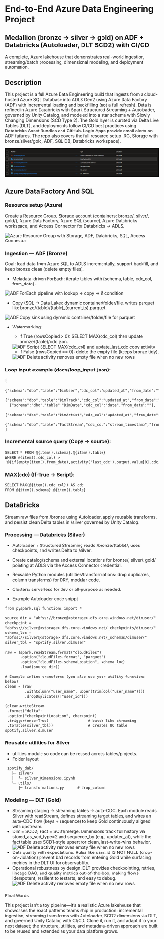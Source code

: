 # End-to-End Azure Data Engineering Project
## Medallion (bronze → silver → gold) on ADF + Databricks (Autoloader, DLT SCD2) with CI/CD

A complete, Azure lakehouse that demonstrates real-world ingestion, streaming/batch processing, dimensional modeling, and deployment automation.

## Description

This project is a full Azure Data Engineering build that ingests from a cloud-hosted Azure SQL Database into ADLS Gen2 using Azure Data Factory (ADF) with incremental loading and backfilling (not a full refresh). Data is refined in Azure Databricks with Spark Structured Streaming + Autoloader, governed by Unity Catalog, and modeled into a star schema with Slowly Changing Dimensions (SCD Type 2). The Gold layer is curated via Delta Live Tables (DLT), and deployments follow CI/CD best practices using Databricks Asset Bundles and GitHub. Logic Apps provide email alerts on ADF failures. The repo also covers the full resource setup (RG, Storage with bronze/silver/gold, ADF, SQL DB, Databricks workspace).

<img src= "https://github.com/pninad9/End-to-End-Azure-Databricks-Data-Engineering-Project/blob/688a8efc866dfe404f162dec98120d12489551f8/Screenshot/Reasource%20Group.png" />

## Azure Data Factory And SQL

### Resource setup (Azure)

 Create a Resource Group, Storage account (containers: bronze/, silver/, gold/), Azure Data Factory, Azure SQL (source), Azure Databricks workspace, and Access Connector for Databricks → ADLS.
 
 <img src="screenshots/azure-resource-group.png" alt="Azure Resource Group with Storage, ADF, Databricks, SQL, Access Connector" />

### Ingestion — ADF (Bronze)

Goal: load data from Azure SQL to ADLS incrementally, support backfill, and keep bronze clean (delete empty files).

* Metadata-driven ForEach: iterate tables with {schema, table, cdc_col, from_date}.
<img src="screenshots/adf-foreach.png" alt="ADF ForEach pipeline with lookup → copy → if condition" />

* Copy (SQL → Data Lake): dynamic container/folder/file, writes parquet like bronze/(table)/(table)_(current_ts).parquet.
<img src="screenshots/adf-copy-sink.png" alt="ADF Copy sink using dynamic container/folder/file for parquet" />

* Watermarking:

    * If True (rowsCopied > 0): SELECT MAX(cdc_col) then update bronze/(table)/cdc.json.
    <img src="screenshots/adf-if-true-maxcdc.png" alt="ADF Script SELECT MAX(cdc_col) and update_last_cdc copy activity" />

    * If False (rowsCopied == 0): delete the empty file (keeps bronze tidy).
    <img src="screenshots/adf-if-false-delete.png" alt="ADF Delete activity removes empty file when no new rows" />

### Loop input example (docs/loop_input.json):

```
[
  {"schema":"dbo","table":"DimUser","cdc_col":"updated_at","from_date":""},
  {"schema":"dbo","table":"DimTrack","cdc_col":"updated_at","from_date":""},
  {"schema":"dbo","table":"DimDate","cdc_col":"date","from_date":""},
  {"schema":"dbo","table":"DimArtist","cdc_col":"updated_at","from_date":""},
  {"schema":"dbo","table":"FactStream","cdc_col":"stream_timestamp","from_date":""}
]
```

### Incremental source query (Copy → source):

```
SELECT * FROM @{item().schema}.@{item().table}
WHERE @{item().cdc_col} > '@{if(empty(item().from_date),activity('last_cdc').output.value[0].cdc,item().from_date)}'
```

### MAX(cdc) (If-True → Script):

```
SELECT MAX(@{item().cdc_col}) AS cdc
FROM @{item().schema}.@{item().table}
```

## DataBricks

Stream raw files from /bronze using Autoloader, apply reusable transforms, and persist clean Delta tables in /silver governed by Unity Catalog.

### Processing — Databricks (Silver)

* Autoloader + Structured Streaming reads /bronze/(table)/, uses checkpoints, and writes Delta to /silver. 
* Create catalog/schema and external locations for bronze/, silver/, gold/ pointing at ADLS via the Access Connector credential.
* Reusable Python modules (utilities/transformations: drop duplicates, column transforms) for DRY, modular code.
* Clusters: serverless for dev or all-purpose as needed.

* Example Autoloader code snippt
```
from pyspark.sql.functions import *

source_dir = "abfss://bronze@<storage>.dfs.core.windows.net/dimuser/"
checkpoint = "abfss://silver@<storage>.dfs.core.windows.net/_checkpoints/dimuser/"
schema_loc = "abfss://silver@<storage>.dfs.core.windows.net/_schemas/dimuser/"
silver_tbl = "spotify.silver.dimuser"

raw = (spark.readStream.format("cloudFiles")
       .option("cloudFiles.format", "parquet")
       .option("cloudFiles.schemaLocation", schema_loc)
       .load(source_dir))

# Example inline transforms (you also use your utility functions below)
clean = (raw
         .withColumn("user_name", upper(trim(col("user_name"))))
         .dropDuplicates(["user_id"]))

(clean.writeStream
 .format("delta")
 .option("checkpointLocation", checkpoint)
 .trigger(once=True)                  # batch-like streaming
 .toTable(silver_tbl))                # creates UC table spotify.silver.dimuser
```

### Reusable utilities for Silver
* utilities module so code can be reused across tables/projects.
* Folder layout
```
 spotify_dab/
   ├─ silver/
   │  └─ silver_Dimensions.ipynb
   └─ utils/
      ├─ transformations.py      # drop_column
```

### Modeling — DLT (Gold)

* Streaming staging → streaming tables → auto-CDC.
    Each module reads Silver with readStream, defines streaming target tables, and wires an auto-CDC flow (keys + sequence) to keep Gold continuously aligned with upstream.
* Dim = SCD2; Fact = SCD1/merge.
    Dimensions track full history via stored_as_scd_type=2 and sequence_by (e.g., updated_at), while the fact table uses SCD1-style upsert for clean, last-write-wins behavior.
        <img src="screenshots/adf-if-false-delete.png" alt="ADF Delete activity removes empty file when no new rows" />
* Data quality with expectations.
    Rules like user_id IS NOT NULL (drop-on-violation) prevent bad records from entering Gold while surfacing metrics in the DLT UI for observability.
* Operational robustness by design.
    DLT provides checkpointing, retries, lineage DAG, and quality metrics out-of-the-box, making flows idempotent, resilient to restarts, and easy to debug.
         <img src="screenshots/adf-if-false-delete.png" alt="ADF Delete activity removes empty file when no new rows" />


###
Final Words

This project isn’t a toy pipeline—it’s a realistic Azure lakehouse that showcases the exact patterns teams ship in production: incremental ingestion, streaming transforms with Autoloader, SCD2 dimensions via DLT, and governed Unity Catalog with CI/CD. Clone it, run it, and adapt it to your next dataset; the structure, utilities, and metadata-driven approach are built to be reused and extended as your data platform grows.

